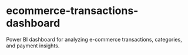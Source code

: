 # ecommerce-transactions-dashboard
Power BI dashboard for analyzing e-commerce transactions, categories, and payment insights.
